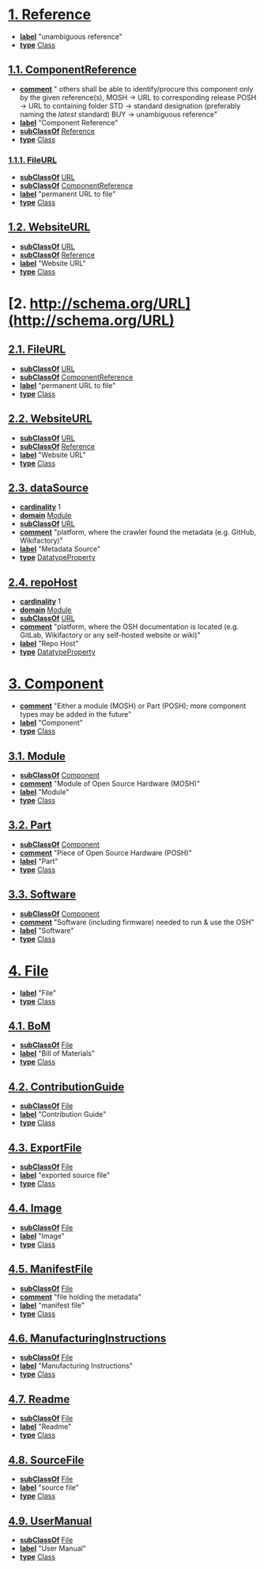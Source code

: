 # [1. Reference](https://github.com/OPEN-NEXT/OKH-LOSH/raw/master/OKH-LOSH.ttl#Reference)

* [**label**](http://www.w3.org/2000/01/rdf-schema#label) "unambiguous reference"
* [**type**](http://www.w3.org/1999/02/22-rdf-syntax-ns#type) [Class](http://www.w3.org/2002/07/owl#Class)

## [1.1. ComponentReference](https://github.com/OPEN-NEXT/OKH-LOSH/raw/master/OKH-LOSH.ttl#ComponentReference)

* [**comment**](http://www.w3.org/2000/01/rdf-schema#comment) "
    others shall be able to identify/procure this component only by the given reference(s),
    MOSH → URL to corresponding release
    POSH → URL to containing folder
    STD  → standard designation (preferably naming the _latest_ standard)
    BUY  → unambiguous reference"
* [**label**](http://www.w3.org/2000/01/rdf-schema#label) "Component Reference"
* [**subClassOf**](http://www.w3.org/2000/01/rdf-schema#subClassOf) [Reference](https://github.com/OPEN-NEXT/OKH-LOSH/raw/master/OKH-LOSH.ttl#Reference)
* [**type**](http://www.w3.org/1999/02/22-rdf-syntax-ns#type) [Class](http://www.w3.org/2002/07/owl#Class)

### [1.1.1. FileURL](https://github.com/OPEN-NEXT/OKH-LOSH/raw/master/OKH-LOSH.ttl#FileURL)

* [**subClassOf**](http://www.w3.org/2000/01/rdf-schema#subClassOf) [URL](http://schema.org/URL)
* [**subClassOf**](http://www.w3.org/2000/01/rdf-schema#subClassOf) [ComponentReference](https://github.com/OPEN-NEXT/OKH-LOSH/raw/master/OKH-LOSH.ttl#ComponentReference)
* [**label**](http://www.w3.org/2000/01/rdf-schema#label) "permanent URL to file"
* [**type**](http://www.w3.org/1999/02/22-rdf-syntax-ns#type) [Class](http://www.w3.org/2002/07/owl#Class)

## [1.2. WebsiteURL](https://github.com/OPEN-NEXT/OKH-LOSH/raw/master/OKH-LOSH.ttl#WebsiteURL)

* [**subClassOf**](http://www.w3.org/2000/01/rdf-schema#subClassOf) [URL](http://schema.org/URL)
* [**subClassOf**](http://www.w3.org/2000/01/rdf-schema#subClassOf) [Reference](https://github.com/OPEN-NEXT/OKH-LOSH/raw/master/OKH-LOSH.ttl#Reference)
* [**label**](http://www.w3.org/2000/01/rdf-schema#label) "Website URL"
* [**type**](http://www.w3.org/1999/02/22-rdf-syntax-ns#type) [Class](http://www.w3.org/2002/07/owl#Class)

# [2. http://schema.org/URL](http://schema.org/URL)


## [2.1. FileURL](https://github.com/OPEN-NEXT/OKH-LOSH/raw/master/OKH-LOSH.ttl#FileURL)

* [**subClassOf**](http://www.w3.org/2000/01/rdf-schema#subClassOf) [URL](http://schema.org/URL)
* [**subClassOf**](http://www.w3.org/2000/01/rdf-schema#subClassOf) [ComponentReference](https://github.com/OPEN-NEXT/OKH-LOSH/raw/master/OKH-LOSH.ttl#ComponentReference)
* [**label**](http://www.w3.org/2000/01/rdf-schema#label) "permanent URL to file"
* [**type**](http://www.w3.org/1999/02/22-rdf-syntax-ns#type) [Class](http://www.w3.org/2002/07/owl#Class)

## [2.2. WebsiteURL](https://github.com/OPEN-NEXT/OKH-LOSH/raw/master/OKH-LOSH.ttl#WebsiteURL)

* [**subClassOf**](http://www.w3.org/2000/01/rdf-schema#subClassOf) [URL](http://schema.org/URL)
* [**subClassOf**](http://www.w3.org/2000/01/rdf-schema#subClassOf) [Reference](https://github.com/OPEN-NEXT/OKH-LOSH/raw/master/OKH-LOSH.ttl#Reference)
* [**label**](http://www.w3.org/2000/01/rdf-schema#label) "Website URL"
* [**type**](http://www.w3.org/1999/02/22-rdf-syntax-ns#type) [Class](http://www.w3.org/2002/07/owl#Class)

## [2.3. dataSource](https://github.com/OPEN-NEXT/OKH-LOSH/raw/master/OKH-LOSH.ttl#dataSource)

* [**cardinality**](http://www.w3.org/2002/07/owl#cardinality) 1
* [**domain**](http://www.w3.org/2000/01/rdf-schema#domain) [Module](https://github.com/OPEN-NEXT/OKH-LOSH/raw/master/OKH-LOSH.ttl#Module)
* [**subClassOf**](http://www.w3.org/2000/01/rdf-schema#subClassOf) [URL](http://schema.org/URL)
* [**comment**](http://www.w3.org/2000/01/rdf-schema#comment) "platform, where the crawler found the metadata (e.g. GitHub, Wikifactory)"
* [**label**](http://www.w3.org/2000/01/rdf-schema#label) "Metadata Source"
* [**type**](http://www.w3.org/1999/02/22-rdf-syntax-ns#type) [DatatypeProperty](http://www.w3.org/2002/07/owl#DatatypeProperty)

## [2.4. repoHost](https://github.com/OPEN-NEXT/OKH-LOSH/raw/master/OKH-LOSH.ttl#repoHost)

* [**cardinality**](http://www.w3.org/2002/07/owl#cardinality) 1
* [**domain**](http://www.w3.org/2000/01/rdf-schema#domain) [Module](https://github.com/OPEN-NEXT/OKH-LOSH/raw/master/OKH-LOSH.ttl#Module)
* [**subClassOf**](http://www.w3.org/2000/01/rdf-schema#subClassOf) [URL](http://schema.org/URL)
* [**comment**](http://www.w3.org/2000/01/rdf-schema#comment) "platform, where the OSH documentation is located (e.g. GitLab, Wikifactory or any self-hosted website or wiki)"
* [**label**](http://www.w3.org/2000/01/rdf-schema#label) "Repo Host"
* [**type**](http://www.w3.org/1999/02/22-rdf-syntax-ns#type) [DatatypeProperty](http://www.w3.org/2002/07/owl#DatatypeProperty)

# [3. Component](https://github.com/OPEN-NEXT/OKH-LOSH/raw/master/OKH-LOSH.ttl#Component)

* [**comment**](http://www.w3.org/2000/01/rdf-schema#comment) "Either a module (MOSH) or Part (POSH); more component types may be added in the future"
* [**label**](http://www.w3.org/2000/01/rdf-schema#label) "Component"
* [**type**](http://www.w3.org/1999/02/22-rdf-syntax-ns#type) [Class](http://www.w3.org/2002/07/owl#Class)

## [3.1. Module](https://github.com/OPEN-NEXT/OKH-LOSH/raw/master/OKH-LOSH.ttl#Module)

* [**subClassOf**](http://www.w3.org/2000/01/rdf-schema#subClassOf) [Component](https://github.com/OPEN-NEXT/OKH-LOSH/raw/master/OKH-LOSH.ttl#Component)
* [**comment**](http://www.w3.org/2000/01/rdf-schema#comment) "Module of Open Source Hardware (MOSH)"
* [**label**](http://www.w3.org/2000/01/rdf-schema#label) "Module"
* [**type**](http://www.w3.org/1999/02/22-rdf-syntax-ns#type) [Class](http://www.w3.org/2002/07/owl#Class)

## [3.2. Part](https://github.com/OPEN-NEXT/OKH-LOSH/raw/master/OKH-LOSH.ttl#Part)

* [**subClassOf**](http://www.w3.org/2000/01/rdf-schema#subClassOf) [Component](https://github.com/OPEN-NEXT/OKH-LOSH/raw/master/OKH-LOSH.ttl#Component)
* [**comment**](http://www.w3.org/2000/01/rdf-schema#comment) "Piece of Open Source Hardware (POSH)"
* [**label**](http://www.w3.org/2000/01/rdf-schema#label) "Part"
* [**type**](http://www.w3.org/1999/02/22-rdf-syntax-ns#type) [Class](http://www.w3.org/2002/07/owl#Class)

## [3.3. Software](https://github.com/OPEN-NEXT/OKH-LOSH/raw/master/OKH-LOSH.ttl#Software)

* [**subClassOf**](http://www.w3.org/2000/01/rdf-schema#subClassOf) [Component](https://github.com/OPEN-NEXT/OKH-LOSH/raw/master/OKH-LOSH.ttl#Component)
* [**comment**](http://www.w3.org/2000/01/rdf-schema#comment) "Software (including firmware) needed to run & use the OSH"
* [**label**](http://www.w3.org/2000/01/rdf-schema#label) "Software"
* [**type**](http://www.w3.org/1999/02/22-rdf-syntax-ns#type) [Class](http://www.w3.org/2002/07/owl#Class)

# [4. File](https://github.com/OPEN-NEXT/OKH-LOSH/raw/master/OKH-LOSH.ttl#File)

* [**label**](http://www.w3.org/2000/01/rdf-schema#label) "File"
* [**type**](http://www.w3.org/1999/02/22-rdf-syntax-ns#type) [Class](http://www.w3.org/2002/07/owl#Class)

## [4.1. BoM](https://github.com/OPEN-NEXT/OKH-LOSH/raw/master/OKH-LOSH.ttl#BoM)

* [**subClassOf**](http://www.w3.org/2000/01/rdf-schema#subClassOf) [File](https://github.com/OPEN-NEXT/OKH-LOSH/raw/master/OKH-LOSH.ttl#File)
* [**label**](http://www.w3.org/2000/01/rdf-schema#label) "Bill of Materials"
* [**type**](http://www.w3.org/1999/02/22-rdf-syntax-ns#type) [Class](http://www.w3.org/2002/07/owl#Class)

## [4.2. ContributionGuide](https://github.com/OPEN-NEXT/OKH-LOSH/raw/master/OKH-LOSH.ttl#ContributionGuide)

* [**subClassOf**](http://www.w3.org/2000/01/rdf-schema#subClassOf) [File](https://github.com/OPEN-NEXT/OKH-LOSH/raw/master/OKH-LOSH.ttl#File)
* [**label**](http://www.w3.org/2000/01/rdf-schema#label) "Contribution Guide"
* [**type**](http://www.w3.org/1999/02/22-rdf-syntax-ns#type) [Class](http://www.w3.org/2002/07/owl#Class)

## [4.3. ExportFile](https://github.com/OPEN-NEXT/OKH-LOSH/raw/master/OKH-LOSH.ttl#ExportFile)

* [**subClassOf**](http://www.w3.org/2000/01/rdf-schema#subClassOf) [File](https://github.com/OPEN-NEXT/OKH-LOSH/raw/master/OKH-LOSH.ttl#File)
* [**label**](http://www.w3.org/2000/01/rdf-schema#label) "exported source file"
* [**type**](http://www.w3.org/1999/02/22-rdf-syntax-ns#type) [Class](http://www.w3.org/2002/07/owl#Class)

## [4.4. Image](https://github.com/OPEN-NEXT/OKH-LOSH/raw/master/OKH-LOSH.ttl#Image)

* [**subClassOf**](http://www.w3.org/2000/01/rdf-schema#subClassOf) [File](https://github.com/OPEN-NEXT/OKH-LOSH/raw/master/OKH-LOSH.ttl#File)
* [**label**](http://www.w3.org/2000/01/rdf-schema#label) "Image"
* [**type**](http://www.w3.org/1999/02/22-rdf-syntax-ns#type) [Class](http://www.w3.org/2002/07/owl#Class)

## [4.5. ManifestFile](https://github.com/OPEN-NEXT/OKH-LOSH/raw/master/OKH-LOSH.ttl#ManifestFile)

* [**subClassOf**](http://www.w3.org/2000/01/rdf-schema#subClassOf) [File](https://github.com/OPEN-NEXT/OKH-LOSH/raw/master/OKH-LOSH.ttl#File)
* [**comment**](http://www.w3.org/2000/01/rdf-schema#comment) "file holding the metadata"
* [**label**](http://www.w3.org/2000/01/rdf-schema#label) "manifest file"
* [**type**](http://www.w3.org/1999/02/22-rdf-syntax-ns#type) [Class](http://www.w3.org/2002/07/owl#Class)

## [4.6. ManufacturingInstructions](https://github.com/OPEN-NEXT/OKH-LOSH/raw/master/OKH-LOSH.ttl#ManufacturingInstructions)

* [**subClassOf**](http://www.w3.org/2000/01/rdf-schema#subClassOf) [File](https://github.com/OPEN-NEXT/OKH-LOSH/raw/master/OKH-LOSH.ttl#File)
* [**label**](http://www.w3.org/2000/01/rdf-schema#label) "Manufacturing Instructions"
* [**type**](http://www.w3.org/1999/02/22-rdf-syntax-ns#type) [Class](http://www.w3.org/2002/07/owl#Class)

## [4.7. Readme](https://github.com/OPEN-NEXT/OKH-LOSH/raw/master/OKH-LOSH.ttl#Readme)

* [**subClassOf**](http://www.w3.org/2000/01/rdf-schema#subClassOf) [File](https://github.com/OPEN-NEXT/OKH-LOSH/raw/master/OKH-LOSH.ttl#File)
* [**label**](http://www.w3.org/2000/01/rdf-schema#label) "Readme"
* [**type**](http://www.w3.org/1999/02/22-rdf-syntax-ns#type) [Class](http://www.w3.org/2002/07/owl#Class)

## [4.8. SourceFile](https://github.com/OPEN-NEXT/OKH-LOSH/raw/master/OKH-LOSH.ttl#SourceFile)

* [**subClassOf**](http://www.w3.org/2000/01/rdf-schema#subClassOf) [File](https://github.com/OPEN-NEXT/OKH-LOSH/raw/master/OKH-LOSH.ttl#File)
* [**label**](http://www.w3.org/2000/01/rdf-schema#label) "source file"
* [**type**](http://www.w3.org/1999/02/22-rdf-syntax-ns#type) [Class](http://www.w3.org/2002/07/owl#Class)

## [4.9. UserManual](https://github.com/OPEN-NEXT/OKH-LOSH/raw/master/OKH-LOSH.ttl#UserManual)

* [**subClassOf**](http://www.w3.org/2000/01/rdf-schema#subClassOf) [File](https://github.com/OPEN-NEXT/OKH-LOSH/raw/master/OKH-LOSH.ttl#File)
* [**label**](http://www.w3.org/2000/01/rdf-schema#label) "User Manual"
* [**type**](http://www.w3.org/1999/02/22-rdf-syntax-ns#type) [Class](http://www.w3.org/2002/07/owl#Class)

